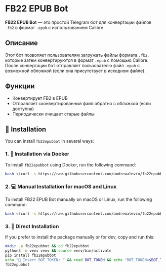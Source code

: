 # FB22 EPUB Bot

**FB22 EPUB Bot** — это простой Telegram бот для конвертации файлов `.fb2` в формат `.epub` с использованием Calibre.

## Описание

Этот бот позволяет пользователям загружать файлы формата `.fb2`, которые затем конвертируются в формат `.epub` с помощью Calibre. После конвертации бот отправляет пользователю файл `.epub` с возможной обложкой (если она присутствует в исходном файле).

## Функции

- Конвертирует FB2 в EPUB
- Отправляет сконвертированный файл обратно с обложкой (если доступна)
- Периодически очищает старые файлы

## 🚀 Installation 

You can install `fb22epubbot` in several ways:

### 1. 🐳 Installation via Docker

To install `fb22epubbot` using Docker, run the following command:

```bash
bash <(curl -s https://raw.githubusercontent.com/andrewalevin/fb22epubbot/refs/heads/master/install-docker.sh)
```

### 2. 💻 Manual Installation for macOS and Linux 

To install FB22 EPUB Bot manually on macOS or Linux, run the following command:

```bash
bash <(curl -s https://raw.githubusercontent.com/andrewalevin/fb22epubbot/refs/heads/master/install-manual-macos-linux.sh)
```

### 3. 🔧 Direct Installation 

If you prefer to install the package manually or for dev, copy and run this:

```bash
mkdir -p fb22epubbot && cd fb22epubbot
python3 -m venv venv && source venv/bin/activate
pip install fb22epubbot
echo "🔑 Insert BOT_TOKEN: " && read BOT_TOKEN && echo "BOT_TOKEN=$BOT_TOKEN" > .env
fb22epubbot
```

